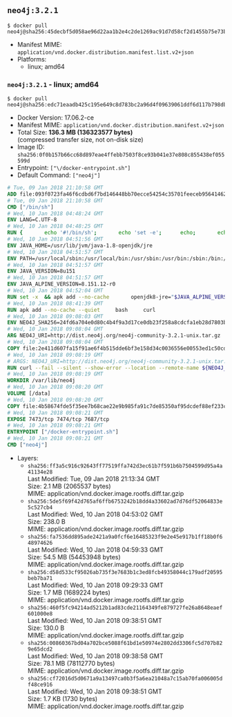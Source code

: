 ## `neo4j:3.2.1`

```console
$ docker pull neo4j@sha256:45decbf5d058ae96d22aa1b2e4c2de1269ac91d7d58cf2d1455b75e73b602f31
```

-	Manifest MIME: `application/vnd.docker.distribution.manifest.list.v2+json`
-	Platforms:
	-	linux; amd64

### `neo4j:3.2.1` - linux; amd64

```console
$ docker pull neo4j@sha256:edc71eaadb425c195e649c8d783bc2a96d4f09639061ddf6d117b798dbd965c9
```

-	Docker Version: 17.06.2-ce
-	Manifest MIME: `application/vnd.docker.distribution.manifest.v2+json`
-	Total Size: **136.3 MB (136323577 bytes)**  
	(compressed transfer size, not on-disk size)
-	Image ID: `sha256:0f0b157b66cc68d897eae4ffebb7503f8ce93b041e37e808c855438ef055599d`
-	Entrypoint: `["\/docker-entrypoint.sh"]`
-	Default Command: `["neo4j"]`

```dockerfile
# Tue, 09 Jan 2018 21:10:58 GMT
ADD file:093f0723fa46f6cdbd6f7bd146448bb70ecce54254c35701feeceb956414622f in / 
# Tue, 09 Jan 2018 21:10:58 GMT
CMD ["/bin/sh"]
# Wed, 10 Jan 2018 04:48:24 GMT
ENV LANG=C.UTF-8
# Wed, 10 Jan 2018 04:48:25 GMT
RUN { 		echo '#!/bin/sh'; 		echo 'set -e'; 		echo; 		echo 'dirname "$(dirname "$(readlink -f "$(which javac || which java)")")"'; 	} > /usr/local/bin/docker-java-home 	&& chmod +x /usr/local/bin/docker-java-home
# Wed, 10 Jan 2018 04:51:56 GMT
ENV JAVA_HOME=/usr/lib/jvm/java-1.8-openjdk/jre
# Wed, 10 Jan 2018 04:51:57 GMT
ENV PATH=/usr/local/sbin:/usr/local/bin:/usr/sbin:/usr/bin:/sbin:/bin:/usr/lib/jvm/java-1.8-openjdk/jre/bin:/usr/lib/jvm/java-1.8-openjdk/bin
# Wed, 10 Jan 2018 04:51:57 GMT
ENV JAVA_VERSION=8u151
# Wed, 10 Jan 2018 04:51:57 GMT
ENV JAVA_ALPINE_VERSION=8.151.12-r0
# Wed, 10 Jan 2018 04:52:04 GMT
RUN set -x 	&& apk add --no-cache 		openjdk8-jre="$JAVA_ALPINE_VERSION" 	&& [ "$JAVA_HOME" = "$(docker-java-home)" ]
# Wed, 10 Jan 2018 08:41:39 GMT
RUN apk add --no-cache --quiet     bash     curl
# Wed, 10 Jan 2018 09:08:03 GMT
ENV NEO4J_SHA256=24fd6a704e0d80c4b4f9a3d17ce0db23f258a8cdcfa1eb28d7803b7d1811ee96 NEO4J_TARBALL=neo4j-community-3.2.1-unix.tar.gz
# Wed, 10 Jan 2018 09:08:04 GMT
ARG NEO4J_URI=http://dist.neo4j.org/neo4j-community-3.2.1-unix.tar.gz
# Wed, 10 Jan 2018 09:08:04 GMT
COPY file:2e411d607fa15f91ae6f4b515dde6bf3e158d34c0036556e00553ed1c50cd63d in /tmp/ 
# Wed, 10 Jan 2018 09:08:19 GMT
# ARGS: NEO4J_URI=http://dist.neo4j.org/neo4j-community-3.2.1-unix.tar.gz
RUN curl --fail --silent --show-error --location --remote-name ${NEO4J_URI}     && echo "${NEO4J_SHA256}  ${NEO4J_TARBALL}" | sha256sum -csw -     && tar --extract --file ${NEO4J_TARBALL} --directory /var/lib     && mv /var/lib/neo4j-* /var/lib/neo4j     && rm ${NEO4J_TARBALL}     && mv /var/lib/neo4j/data /data     && ln -s /data /var/lib/neo4j/data     && apk del curl
# Wed, 10 Jan 2018 09:08:19 GMT
WORKDIR /var/lib/neo4j
# Wed, 10 Jan 2018 09:08:20 GMT
VOLUME [/data]
# Wed, 10 Jan 2018 09:08:20 GMT
COPY file:4b58674fde5f35ee7b68cae22e9b985fa91c7de85350af95dcdef88ef233c3d6 in /docker-entrypoint.sh 
# Wed, 10 Jan 2018 09:08:21 GMT
EXPOSE 7473/tcp 7474/tcp 7687/tcp
# Wed, 10 Jan 2018 09:08:21 GMT
ENTRYPOINT ["/docker-entrypoint.sh"]
# Wed, 10 Jan 2018 09:08:21 GMT
CMD ["neo4j"]
```

-	Layers:
	-	`sha256:ff3a5c916c92643ff77519ffa742d3ec61b7f591b6b7504599d95a4a41134e28`  
		Last Modified: Tue, 09 Jan 2018 21:13:34 GMT  
		Size: 2.1 MB (2065537 bytes)  
		MIME: application/vnd.docker.image.rootfs.diff.tar.gzip
	-	`sha256:5de5f69f42d765af6ffb6753242b18dd4a33602ad7d76df52064833e5c527cb4`  
		Last Modified: Wed, 10 Jan 2018 04:53:02 GMT  
		Size: 238.0 B  
		MIME: application/vnd.docker.image.rootfs.diff.tar.gzip
	-	`sha256:fa7536dd895ade2421a9a0fcf6e16485323f9e2e45e917b1ff18b0f648974626`  
		Last Modified: Wed, 10 Jan 2018 04:59:33 GMT  
		Size: 54.5 MB (54453948 bytes)  
		MIME: application/vnd.docker.image.rootfs.diff.tar.gzip
	-	`sha256:d58d533cf95026ab735f3e7683b1c3ed8fcb49358044c179adf20595beb7ba71`  
		Last Modified: Wed, 10 Jan 2018 09:29:33 GMT  
		Size: 1.7 MB (1689224 bytes)  
		MIME: application/vnd.docker.image.rootfs.diff.tar.gzip
	-	`sha256:460f5fc94214ad5212b1ad83cde21164349fe879727fe26a8648eaef601000e8`  
		Last Modified: Wed, 10 Jan 2018 09:38:51 GMT  
		Size: 130.0 B  
		MIME: application/vnd.docker.image.rootfs.diff.tar.gzip
	-	`sha256:00860367bd04a702bce5088f61bd1e50974e2802dd3306fc5d707b829e65dcd2`  
		Last Modified: Wed, 10 Jan 2018 09:38:58 GMT  
		Size: 78.1 MB (78112770 bytes)  
		MIME: application/vnd.docker.image.rootfs.diff.tar.gzip
	-	`sha256:cf72016d5d0671a9a13497ca0b3f5a6ea21048a7c15ab70fa006005df48ce916`  
		Last Modified: Wed, 10 Jan 2018 09:38:51 GMT  
		Size: 1.7 KB (1730 bytes)  
		MIME: application/vnd.docker.image.rootfs.diff.tar.gzip
